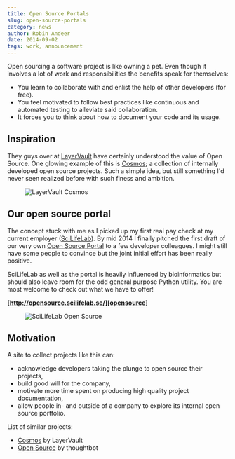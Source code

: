 ```yaml
---
title: Open Source Portals
slug: open-source-portals
category: news
author: Robin Andeer
date: 2014-09-02
tags: work, announcement
---
```


Open sourcing a software project is like owning a pet. Even though it involves a lot of work and responsibilities the benefits speak for themselves:

- You learn to collaborate with and enlist the help of other developers (for free).
- You feel motivated to follow best practices like continuous and automated testing to alleviate said collaboration.
- It forces you to think about how to document your code and its usage.

## Inspiration
They guys over at [LayerVault][layervault] have certainly understood the value of Open Source. One glowing example of this is [Cosmos][cosmos]; a collection of internally developed open source projects. Such a simple idea, but still something I'd never seen realized before with such finess and ambition.

<figure><img src="/static/open-source-portals-cosmos.png" alt="LayerVault Cosmos"></figure>

## Our open source portal
The concept stuck with me as I picked up my first real pay check at my current employer ([SciLifeLab][scilife]). By mid 2014 I finally pitched the first draft of our very own [Open Source Portal][opensource] to a few developer colleagues. I might still have some people to convince but the joint initial effort has been really positive.

SciLifeLab as well as the portal is heavily influenced by bioinformatics but should also leave room for the odd general purpose Python utility. You are most welcome to check out what we have to offer!

**[http://opensource.scilifelab.se/][opensource]**

<figure><img src="http://img.svbtle.com/7d1xlwp6heh14w.png" alt="SciLifeLab Open Source"></figure>

## Motivation
A site to collect projects like this can:

- acknowledge developers taking the plunge to open source their projects,
- build good will for the company,
- motivate more time spent on producing high quality project documentation,
- allow people in- and outside of a company to explore its internal open source portfolio.

List of similar projects:

- [Cosmos][cosmos] by LayerVault
- [Open Source][thoughtbot] by thoughtbot

[layervault]: https://layervault.com/
[cosmos]: http://cosmos.layervault.com/
[opensource]: http://opensource.scilifelab.se/
[scilife]: http://www.scilifelab.se/
[thoughtbot]: http://thoughtbot.com/open-source
[clinical-genomics]: http://www.scilifelab.se/facilities/clinical-genomics/
